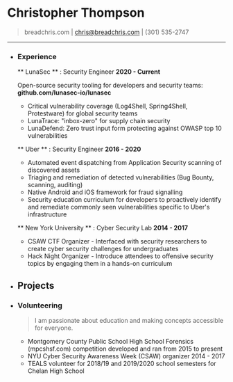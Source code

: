 # Christopher Thompson

> breadchris.com | [chris@breadchris.com](chris@breadchris.com) | (301) 535-2747

---
- ### Experience
  
  ** LunaSec ** : Security Engineer __2020 - Current__
  
  Open-source security tooling for developers and security teams: **github.com/lunasec-io/lunasec**
  
  * Critical vulnerability coverage (Log4Shell, Spring4Shell, Protestware) for global security teams
  * LunaTrace: "inbox-zero" for supply chain security
  * LunaDefend: Zero trust input form protecting against OWASP top 10 vulnerabilities
  
  ** Uber ** : Security Engineer __2016 - 2020__
  
  * Automated event dispatching from Application Security scanning of discovered assets
  * Triaging and remediation of detected vulnerabilities (Bug Bounty, scanning, auditing)
  * Native Android and iOS framework for fraud signalling
  * Security education curriculum for developers to proactively identify and remediate commonly seen vulnerabilities specific to Uber's infrastructure
  
  ** New York University ** : Cyber Security Lab __2014 - 2017__
  
  * CSAW CTF Organizer - Interfaced with security researchers to create cyber security challenges for undergraduates
  * Hack Night Organizer - Introduce attendees to offensive security topics by engaging them in a hands-on curriculum
- Projects
	-
- ### Volunteering
  
  > I am passionate about education and making concepts accessible for everyone.
  
  * Montgomery County Public School High School Forensics (mpcshsf.com) competition developed and ran from 2015 to present
  * NYU Cyber Security Awareness Week (CSAW) organizer 2014 - 2017
  * TEALS volunteer for 2018/19 and 2019/2020 school semesters for Chelan High School